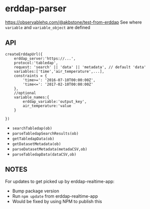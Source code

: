 # erddap-parser

https://observablehq.com/@akbstone/test-from-erddap
See where ``variable`` and ``variable_object`` are defined

API
---

```
createErddapUrl({
    erddap_server:'https://...',
    protocol:'tabledap',
    request: 'search' || 'data' || 'metadata', // default 'data'
    variables:['time','air_temperature',...],
    constraints = {
        'time>=': '2016-07-10T00:00:00Z',
        'time<=': '2017-02-10T00:00:00Z'
    },
    //optional
    variable_names:{
        erddap_variable:'output_key',
        air_temperature:'value
    }

})
```
- ``searchTabledap(ob)``
- ``parseTabledapSearchResults(ob)``
- ``getTabledapData(ob)``
- ``getDatasetMetadata(ob)``
- ``parseDatasetMetadata(metadaCSV,ob)``
- ``parseTabledapData(dataCSV,ob)``

NOTES
-----

For updates to get picked up by erddap-realtime-app:

- Bump package version
- Run ``npm update`` from erddap-realtime-app
- Would be fixed by using NPM to publish this